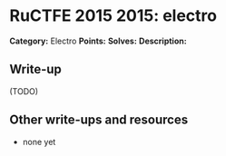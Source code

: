 # RuCTFE 2015 2015: electro

**Category:** Electro
**Points:** 
**Solves:** 
**Description:**



## Write-up

(TODO)

## Other write-ups and resources

* none yet
